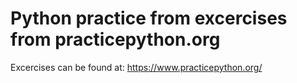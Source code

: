 # Python practice from excercises from practicepython.org

Excercises can be found at: https://www.practicepython.org/